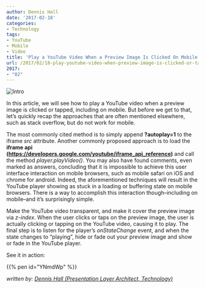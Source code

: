 ```yaml
---
author: Dennis Hall
date: '2017-02-18'
categories:
- Technology
tags:
- YouTube
- Mobile
- Video
title: 'Play a YouTube Video When a Preview Image Is Clicked On Mobile'
url: /2017/02/18-play-youtube-video-when-preview-image-is-clicked-or-tapped-on-mobile
2017:
- "02"
---
```


![Intro](/media/YouTubeVideoPlayerPreview.jpeg "Intro Image")


In this article, we will see how to play a YouTube video when a preview image is clicked or tapped, including on mobile. But before we get to that, let’s quickly recap the approaches that are often mentioned elsewhere, such as stack overflow, but do not work for mobile. 

The most commonly cited method is to simply append **?autoplay=1** to the iframe *src* attribute. Another commonly proposed approach is to load the **iframe api (https://developers.google.com/youtube/iframe_api_reference)** and call the method *player.playVideo()*. You may also have found comments, even marked as answers, concluding that it is impossible to achieve this user interface interaction on mobile browsers, such as mobile safari on iOS and chrome for android. Indeed, the aforementioned techniques will result in the YouTube player showing as stuck in a loading or buffering state on mobile browsers. There is a way to accomplish this interaction though–including on mobile–and it’s surprisingly simple.

Make the YouTube video transparent, and make it cover the preview image via *z-index*. When the user clicks or taps on the preview image, the user is actually clicking or tapping on the YouTube video, causing it to play. The final step is to listen for the player’s *onStateChange* event, and when the state changes to “playing”, hide or fade out your preview image and show or fade in the YouTube player.

See it in action:

{{% pen id="YNmdWp" %}}

_written by: [Dennis Hall (Presentation Layer Architect, Technology)](https://www.linkedin.com/in/dennis-hall-1aa386a)_

